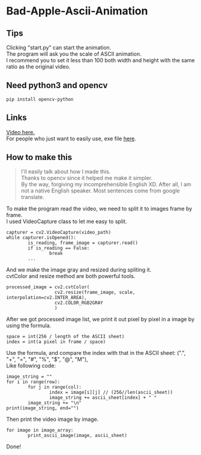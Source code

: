 # Bad-Apple-Ascii-Animation

## Tips
Clicking "start.py" can start the animation.   
The program will ask you the scale of ASCII animation.  
I recommend you to set it less than 100 both width and height with the same ratio as the original video.

## Need python3 and opencv
```
pip install opencv-python
```

## Links
[Video here.](https://youtu.be/kolcMueYQMw)  
For people who just want to easily use, exe file [here](https://drive.google.com/drive/folders/10Mv6SztT0jr-yEC20ksxw8jAXGUmQwd9?usp=sharing).  

## How to make this
>I'll easily talk about how I made this.  
>Thanks to opencv since it helped me make it simpler.  
>By the way, forgiving my incomprehensible English XD. After all, I am not a native English speaker. Most sentences come from google translate.  

To make the program read the video, we need to split it to images frame by frame.  
I used VideoCapture class to let me easy to split.
```
capturer = cv2.VideoCapture(video_path)
while capturer.isOpened():
        is_reading, frame_image = capturer.read()
        if is_reading == False:
                break
        ...
```  
And we make the image gray and resized during spliting it.  
cvtColor and resize method are both powerful tools.
```
processed_image = cv2.cvtColor(
                  cv2.resize(frame_image, scale, interpolation=cv2.INTER_AREA),
                  cv2.COLOR_RGB2GRAY
                  )
```
After we got processed image list, we print it out pixel by pixel in a image by using the formula.
```
space = int(256 / length of the ASCII sheet)
index = int(a pixel in frame / space)
```
Use the formula, and compare the index with that in the ASCII sheet: (".", "+", "=", "#", "%", "$", "@", "M"),  
Like following code:
```
image_string = ""
for i in range(row):
        for j in range(col):
                index = image[i][j] // (256//len(ascii_sheet))
                image_string += ascii_sheet[index] + " "
        image_string += "\n"
print(image_string, end="")
```
Then print the video image by image.
```
for image in image_array:
        print_ascii_image(image, ascii_sheet)
```
Done!
